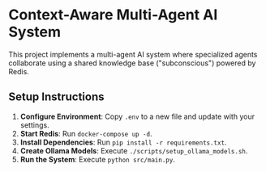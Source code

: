 # Context-Aware Multi-Agent AI System

This project implements a multi-agent AI system where specialized agents collaborate using a shared knowledge base ("subconscious") powered by Redis.

## Setup Instructions

1.  **Configure Environment**: Copy `.env` to a new file and update with your settings.
2.  **Start Redis**: Run `docker-compose up -d`.
3.  **Install Dependencies**: Run `pip install -r requirements.txt`.
4.  **Create Ollama Models**: Execute `./scripts/setup_ollama_models.sh`.
5.  **Run the System**: Execute `python src/main.py`.
